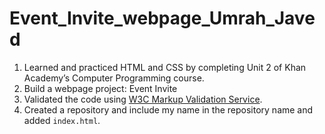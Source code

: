 # Event_Invite_webpage_Umrah_Javed

1. Learned and practiced HTML and CSS by completing Unit 2 of Khan Academy’s Computer Programming course.
2. Build a webpage project: Event Invite
3. Validated the code using [W3C Markup Validation Service](https://validator.w3.org/#validate_by_uri).
4. Created a repository and include my name in the repository name and added `index.html`.
